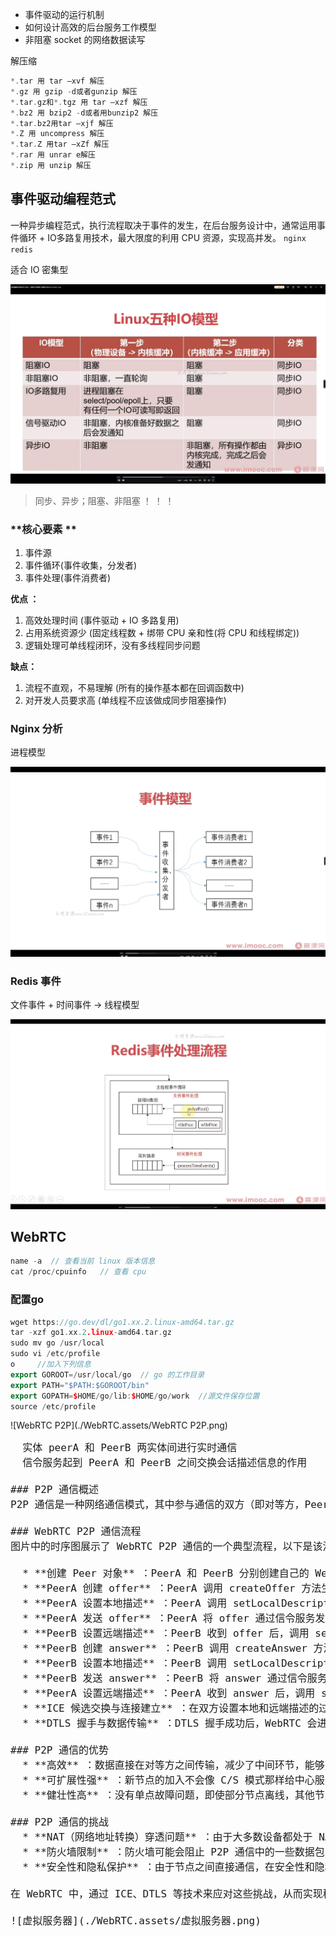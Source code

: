- 事件驱动的运行机制
- 如何设计高效的后台服务工作模型
- 非阻塞 socket 的网络数据读写

解压缩

```cpp
*.tar 用 tar –xvf 解压
*.gz 用 gzip -d或者gunzip 解压
*.tar.gz和*.tgz 用 tar –xzf 解压
*.bz2 用 bzip2 -d或者用bunzip2 解压
*.tar.bz2用tar –xjf 解压
*.Z 用 uncompress 解压
*.tar.Z 用tar –xZf 解压
*.rar 用 unrar e解压
*.zip 用 unzip 解压
```



## **事件驱动编程范式**

一种异步编程范式，执行流程取决于事件的发生，在后台服务设计中，通常运用事件循环 + IO多路复用技术，最大限度的利用 CPU 资源，实现高并发。 `nginx   redis`

适合 IO 密集型

![io模型](./WebRTC.assets/io模型.png)

> 同步、异步；阻塞、非阻塞 ！ ！ ！ 

### **核心要素 ** 

1. 事件源
2. 事件循环(事件收集，分发者)
3. 事件处理(事件消费者)

**优点 ：**

1. 高效处理时间 (事件驱动 + IO 多路复用)
2. 占用系统资源少 (固定线程数 + 绑带 CPU 亲和性(将 CPU 和线程绑定))
3. 逻辑处理可单线程闭环，没有多线程同步问题

**缺点：**

1. 流程不直观，不易理解 (所有的操作基本都在回调函数中)
2. 对开发人员要求高 (单线程不应该做成同步阻塞操作)

### Nginx 分析

进程模型

![Nginx事件模型](./WebRTC.assets/Nginx事件模型.png)

### Redis 事件

文件事件  +  时间事件   -> 线程模型

![Redis事件处理流程](./WebRTC.assets/Redis事件处理流程.png)



## WebRTC

```cpp
name -a  // 查看当前 linux 版本信息
cat /proc/cpuinfo   // 查看 cpu
```

### 配置go

```cpp
wget https://go.dev/dl/go1.xx.2.linux-amd64.tar.gz
tar -xzf go1.xx.2.linux-amd64.tar.gz
sudo mv go /usr/local
sudo vi /etc/profile
o     //加入下列信息
export GOROOT=/usr/local/go  // go 的工作目录
export PATH="$PATH:$GOROOT/bin"  
export GOPATH=$HOME/go/lib:$HOME/go/work  //源文件保存位置
source /etc/profile
```

![WebRTC P2P](./WebRTC.assets/WebRTC P2P.png)

<pre><span style="font-size:16px">  实体 peerA 和 PeerB 两实体间进行实时通信 
  信令服务起到 PeerA 和 PeerB 之间交换会话描述信息的作用

### P2P 通信概述
P2P 通信是一种网络通信模式，其中参与通信的双方（即对等方，Peer）在通信过程中地位平等，既是服务的提供者，也是服务的使用者。与传统的客户端 - 服务器（C/S）模式不同，P2P 模式下数据直接在对等方之间传输，无需通过中心服务器进行中转。

### WebRTC P2P 通信流程
图片中的时序图展示了 WebRTC P2P 通信的一个典型流程，以下是该流程的详细讲解：

  * **创建 Peer 对象** ：PeerA 和 PeerB 分别创建自己的 WebRTC Peer 对象，这是进行 WebRTC 通信的基础，负责处理通信过程中的各种事务。
  * **PeerA 创建 offer** ：PeerA 调用 createOffer 方法生成一个 SDP（会话描述协议）offer，其中包含了 PeerA 的媒体信息（如音视频轨道、编解码器等）、网络信息（如 IP 地址、端口号等）以及采用的加密方式等。
  * **PeerA 设置本地描述** ：PeerA 调用 setLocalDescription 方法将刚才创建的 offer 设置为本地的会话描述，这一步会触发 ICE（交互式连接建立）候选的收集，ICE 是一种用于在两个对等体之间建立直接连接的协议，ICE 候选包含用于建立连接的网络地址和端口等信息。
  * **PeerA 发送 offer** ：PeerA 将 offer 通过信令服务发送给 PeerB，信令服务在这里起到了传递双方通信信息的作用，因为 WebRTC 本身不提供信令传输机制，需要开发者自己实现或借助第三方服务。
  * **PeerB 设置远端描述** ：PeerB 收到 offer 后，调用 setRemoteDescription 方法将其设置为远端的会话描述，此时 PeerB 会根据 offer 中的信息解析出 PeerA 的媒体和网络等信息，并且也会开始收集自己的 ICE 候选。
  * **PeerB 创建 answer** ：PeerB 调用 createAnswer 方法生成一个 SDP answer，其中包含了 PeerB 自身的媒体、网络以及加密等信息。
  * **PeerB 设置本地描述** ：PeerB 调用 setLocalDescription 方法将 answer 设置为本地的会话描述，同样会继续收集 ICE 候选。
  * **PeerB 发送 answer** ：PeerB 将 answer 通过信令服务发送回 PeerA。
  * **PeerA 设置远端描述** ：PeerA 收到 answer 后，调用 setRemoteDescription 方法将其设置为远端的会话描述，至此双方的 SDP 信息交换完成。
  * **ICE 候选交换与连接建立** ：在双方设置本地和远端描述的过程中，会不断收集 ICE 候选，并通过信令服务将 ICE 候选发送给对方。当双方都收到足够的 ICE 候选后，WebRTC 会利用这些候选进行网络连接的尝试，寻找最佳的连接路径，建立 ICE 通道。一旦 ICE 通道建立成功，双方就可以通过这个通道进行 DTLS（数据报传输层安全）握手，协商加密密钥等信息，以确保通信的安全性。
  * **DTLS 握手与数据传输** ：DTLS 握手成功后，WebRTC 会进一步建立 SRTP（安全实时传输协议）会话，用于传输实际的媒体数据（如音视频流）。此时，PeerA 和 PeerB 之间就可以通过建立的 P2P 连接进行高效、安全的数据传输了。

### P2P 通信的优势
  * **高效** ：数据直接在对等方之间传输，减少了中间环节，能够充分利用双方的带宽和计算资源，提高数据传输效率，降低延迟，在实时性要求较高的场景（如视频通话、在线游戏等）中具有明显优势。
  * **可扩展性强** ：新节点的加入不会像 C/S 模式那样给中心服务器带来巨大压力，整个网络的性能和容量可以根据参与的节点数量动态扩展，适合大规模分布式应用。
  * **健壮性高** ：没有单点故障问题，即使部分节点离线，其他节点之间的通信仍然可以正常进行，整个网络具有较强的容错能力和生存能力。

### P2P 通信的挑战
  * **NAT（网络地址转换）穿透问题** ：由于大多数设备都处于 NAT 网络环境中，需要解决如何在 NAT 后的设备之间建立直接连接的难题，ICE 协议及其相关的 STUN（简单Traversal of UDP through NATs）和 TURN（Traversal Using Relays around NAT）技术就是为解决这个问题而设计的。
  * **防火墙限制** ：防火墙可能会阻止 P2P 通信中的一些数据包，需要通过特定的配置和策略来确保通信的顺利进行。
  * **安全性和隐私保护** ：由于节点之间直接通信，在安全性和隐私保护方面面临更大的挑战，需要采用加密等技术来保障数据的安全性和用户的隐私。

在 WebRTC 中，通过 ICE、DTLS 等技术来应对这些挑战，从而实现稳定、安全的 P2P 通信。

![虚拟服务器](./WebRTC.assets/虚拟服务器.png)





















